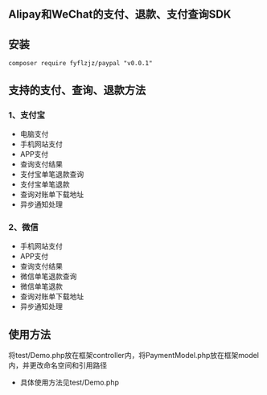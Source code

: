## Alipay和WeChat的支付、退款、支付查询SDK

## 安装
```shell
composer require fyflzjz/paypal "v0.0.1"
```

## 支持的支付、查询、退款方法
### 1、支付宝
- 电脑支付
- 手机网站支付
- APP支付
- 查询支付结果
- 支付宝单笔退款查询
- 支付宝单笔退款
- 查询对账单下载地址
- 异步通知处理

### 2、微信
- 手机网站支付
- APP支付
- 查询支付结果
- 微信单笔退款查询
- 微信单笔退款
- 查询对账单下载地址
- 异步通知处理

## 使用方法
将test/Demo.php放在框架controller内，将PaymentModel.php放在框架model内，并更改命名空间和引用路径
- 具体使用方法见test/Demo.php

```